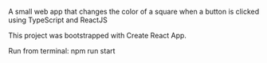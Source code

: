 A small web app that changes the color of a square when a button is clicked using TypeScript and ReactJS

This project was bootstrapped with Create React App.

Run from terminal: npm run start
